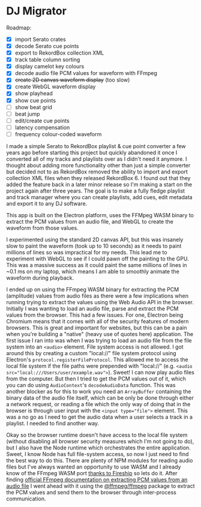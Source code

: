 # DJ Migrator

Roadmap:

- [x] import Serato crates
- [x] decode Serato cue points
- [x] export to RekordBox collection XML
- [x] track table column sorting
- [x] display camelot key colours
- [x] decode audio file PCM values for waveform with FFmpeg
- [x] ~~create 2D canvas waveform display~~ (too slow)
- [x] create WebGL waveform display
- [x] show playhead
- [x] show cue points
- [ ] show beat grid
- [ ] beat jump
- [ ] edit/create cue points
- [ ] latency compensation
- [ ] frequency colour-coded waveform

I made a simple Serato to RekordBox playlist & cue point converter a few years ago before starting this project but quickly abandoned it once I converted all of my tracks and playlists over as I didn't need it anymore. I thought about adding more functionality other than just a simple converter but decided not to as RekordBox removed the ability to import and export collection XML files when they released RekordBox 6. I found out that they added the feature back in a later minor release so I'm making a start on the project again after three years. The goal is to make a fully fledge playlist and track manager where you can create playlists, add cues, edit metadata and export it to any DJ software.

This app is built on the Electron platform, uses the FFMpeg WASM binary to extract the PCM values from an audio file, and WebGL to create the waveform from those values.

I experimented using the standard 2D canvas API, but this was insanely slow to paint the waveform (took up to 10 seconds) as it needs to paint millions of lines so was impractical for my needs. This lead me to experiment with WebGL to see if I could pawn off the painting to the GPU. This was a massive success as it could paint the same millions of lines in ~0.1 ms on my laptop, which means I am able to smoothly animate the waveform during playback.

I ended up on using the FFmpeg WASM binary for extracting the PCM (amplitude) values from audio files as there were a few implications when running trying to extract the values using the Web Audio API in the browser. Initially I was wanting to load an audio file, parse and extract the PCM values from the browser. This had a few issues. For one, Electron being Chromium means that it comes with all of the security features of modern browsers. This is great and important for websites, but this can be a pain when you're building a "native" (heavy use of quotes here) application. The first issue I ran into was when I was trying to load an audio file from the file system into an `<audio>` element. File system access is not allowed. I got around this by creating a custom "local://" file system protocol using Electron's `protocol.registerFileProtocol`. This allowed me to access the local file system if the file paths were prepended with "local://" (e.g. `<audio src="local:///Users/user/example.wav">`). Sweet! I can now play audio files from the computer. But then I tried to get the PCM values out of it, which you can do using `AudioContext`'s `decodeAudioData` function. This was another blocker as for this to work you need an `ArrayBuffer` containing the binary data of the audio file itself, which can be only be done through either a network request, or reading a file which the only way of doing that in the browser is through user input with the `<input type="file">` element. This was a no go as I need to get the audio data when a user selects a track in a playlist. I needed to find another way.

Okay so the browser runtime doesn't have access to the local file system (without disabling all browser security measures which I'm not going to do), but I also have the Node runtime which orchestrates the entire application. Sweet, I know Node has full file-system access, so now I just need to find the best way to do this. There are plenty of NPM modules for reading audio files but I've always wanted an opportunity to use WASM and I already know of the FFmpeg WASM port [thanks to Fireship](https://www.youtube.com/watch?v=-OTc0Ki7Sv0) so lets do it. After finding [official FFmpeg documentation on extracting PCM values from an audio file](https://trac.ffmpeg.org/wiki/Waveform) I went ahead with it using the [@ffmpeg/ffmpeg](https://github.com/ffmpegwasm/ffmpeg.wasm) package to extract the PCM values and send them to the browser through inter-process communication.
